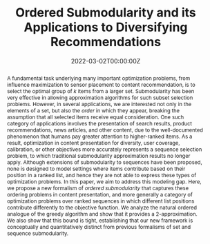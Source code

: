 ---
title: "Ordered Submodularity and its Applications to Diversifying Recommendations"

# Authors
# If you created a profile for a user (e.g. the default `admin` user), write the username (folder name) here 
# and it will be replaced with their full name and linked to their profile.
authors:
- Jon Kleinberg
- admin
- Eva Tardos

# Author notes (optional)
author_notes:
- "Equal contribution"
- "Equal contribution"
- "Equal contribution"

date: "2022-03-02T00:00:00Z"
doi: "10.48550/arXiv.2203.00233"

# Schedule page publish date (NOT publication's date).
publishDate: "2022-03-02T00:00:00Z"

# Publication type.
# Legend: 0 = Uncategorized; 1 = Conference paper; 2 = Journal article;
# 3 = Preprint / Working Paper; 4 = Report; 5 = Book; 6 = Book section;
# 7 = Thesis; 8 = Patent
publication_types: ["3"]

# Publication name and optional abbreviated publication name.
publication: arXiv preprint
publication_short: arXiv preprint

abstract: A fundamental task underlying many important optimization problems, from influence maximization to sensor placement to content recommendation, is to select the optimal group of _k_ items from a larger set. Submodularity has been very effective in allowing approximation algorithms for such subset selection problems. However, in several applications, we are interested not only in the elements of a set, but also the _order_ in which they appear, breaking the assumption that all selected items receive equal consideration. One such category of applications involves the presentation of search results, product recommendations, news articles, and other content, due to the well-documented phenomenon that humans pay greater attention to higher-ranked items. As a result, optimization in content presentation for diversity, user coverage, calibration, or other objectives more accurately represents a sequence selection problem, to which traditional submodularity approximation results no longer apply. Although extensions of submodularity to sequences have been proposed, none is designed to model settings where items contribute based on their position in a ranked list, and hence they are not able to express these types of optimization problems. In this paper, we aim to address this modeling gap. Here, we propose a new formalism of _ordered submodularity_ that captures these ordering problems in content presentation, and more generally a category of optimization problems over ranked sequences in which different list positions contribute differently to the objective function. We analyze the natural ordered analogue of the greedy algorithm and show that it provides a 2-approximation. We also show that this bound is tight, establishing that our new framework is conceptually and quantitatively distinct from previous formalisms of set and sequence submodularity.

# Summary. An optional shortened abstract.
summary: We present a new formalism of _ordered submodularity_ that captures a useful class of optimization problems over ranked sequences, in which different list positions contribute differently to the objective function. We show that the natural greedy algorithm is a 2-approximation, and that this performance guarantee is tight. 

tags: []

# Display this page in the Featured widget?
featured: false

# Custom links (uncomment lines below)
# links:
# - name: Custom Link
#   url: http://example.org

url_pdf: 'https://arxiv.org/pdf/2203.00233.pdf'
url_code: ''
url_dataset: ''
url_poster: ''
url_project: ''
url_slides: ''
url_source: ''
url_video: ''

# Featured image
# To use, add an image named `featured.jpg/png` to your page's folder. 
image:
  caption: 'Image credit: [**Unsplash**](https://unsplash.com/photos/pLCdAaMFLTE)'
  focal_point: ""
  preview_only: false

# Associated Projects (optional).
#   Associate this publication with one or more of your projects.
#   Simply enter your project's folder or file name without extension.
#   E.g. `internal-project` references `content/project/internal-project/index.md`.
#   Otherwise, set `projects: []`.
projects: []

# Slides (optional).
#   Associate this publication with Markdown slides.
#   Simply enter your slide deck's filename without extension.
#   E.g. `slides: "example"` references `content/slides/example/index.md`.
#   Otherwise, set `slides: ""`.
slides: ""
---
